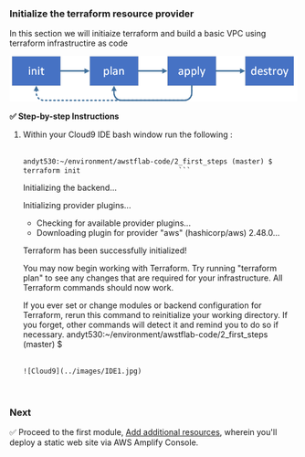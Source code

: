 
### Initialize the terraform resource provider

In this section we will initiaize terraform and build a basic VPC using terraform infrastructire as code


![Terraform stages](../images/terraform.png)


**:white_check_mark: Step-by-step Instructions**

1. Within your Cloud9 IDE bash window run the following :


    ```console

    andyt530:~/environment/awstflab-code/2_first_steps (master) $ terraform init                        ```                                                                                        

    ```
    Initializing the backend...

    Initializing provider plugins...
    - Checking for available provider plugins...
    - Downloading plugin for provider "aws" (hashicorp/aws) 2.48.0...

    Terraform has been successfully initialized!

    You may now begin working with Terraform. Try running "terraform plan" to see
    any changes that are required for your infrastructure. All Terraform commands
    should now work.

    If you ever set or change modules or backend configuration for Terraform,
    rerun this command to reinitialize your working directory. If you forget, other
    commands will detect it and remind you to do so if necessary.
    andyt530:~/environment/awstflab-code/2_first_steps (master) $ 

    ```

    ![Cloud9](../images/IDE1.jpg)



### Next

:white_check_mark: Proceed to the first module, [Add additional resources](../3), 
wherein you'll deploy a static web site via AWS Amplify Console.

[region-table]: https://aws.amazon.com/about-aws/global-infrastructure/regional-product-services/
[static-web-hosting]: ../1_StaticWebHosting/

